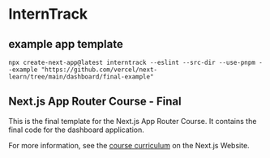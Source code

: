 # InternTrack

## example app template

`npx create-next-app@latest interntrack --eslint --src-dir --use-pnpm --example "https://github.com/vercel/next-learn/tree/main/dashboard/final-example"`

## Next.js App Router Course - Final

This is the final template for the Next.js App Router Course. It contains the final code for the dashboard application.

For more information, see the [course curriculum](https://nextjs.org/learn) on the Next.js Website.

